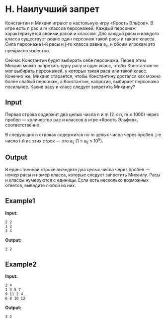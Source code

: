# H. Наилучший запрет

Константин и Михаил играют в настольную игру «Ярость Эльфов». В игре есть n рас и m классов персонажей. Каждый персонаж характеризуется своими расой и классом. Для каждой расы и каждого класса существует ровно один персонаж такой расы и такого класса. Сила персонажа i-й расы и j-го класса равна a<sub>ij</sub>, и обоим игрокам это прекрасно известно.

Сейчас Константин будет выбирать себе персонажа. Перед этим Михаил может запретить одну расу и один класс, чтобы Константин не мог выбирать персонажей, у которых такая раса или такой класс. Конечно же, Михаил старается, чтобы Константину достался как можно более слабый персонаж, а Константин, напротив, выбирает персонажа посильнее. Какие расу и класс следует запретить Михаилу?

## Input  
Первая строка содержит два целых числа n и m (2 &le; n, m &le; 1000) через пробел — количество рас и классов в игре «Ярость Эльфов», соответственно.

В следующих n строках содержится по m целых чисел через пробел. j-е число i-й из этих строк — это a<sub>ij</sub> (1 &le; a<sub>ij</sub> &le; 10<sup>9</sup>).


## Output
В единственной строке выведите два целых числа через пробел — номер расы и номер класса, которые следует запретить Михаилу. Расы и классы нумеруются с единицы. Если есть несколько возможных ответов, выведите любой из них.

## Example1
**Input:**
```
2 2
1 2
3 4
```
**Output:**
```
2 2
``` 

## Example2
**Input:**
```
3 4
1 3 5 7
9 11 2 4
6 8 10 12
```
**Output:**
```
3 2
``` 